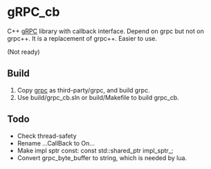 # gRPC_cb
C++ [gRPC](http://www.grpc.io/) library with callback interface. Depend on grpc but not on grpc++. It is a replacement of grpc++. Easier to use.

(Not ready)

## Build
1. Copy [grpc](https://github.com/grpc/grpc) as third-party/grpc, and build grpc.
2. Use build/grpc_cb.sln or build/Makefile to build grpc_cb.

## Todo

* Check thread-safety
* Rename ...CallBack to On...
* Make impl sptr const:
  const std::shared_ptr<Impl> impl_sptr_;
* Convert grpc_byte_buffer to string, which is needed by lua.

